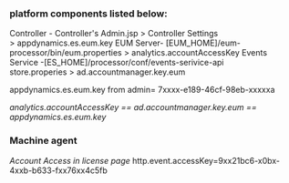 
### platform components listed below:

Controller - Controller\'s Admin.jsp \> Controller Settings \> appdynamics.es.eum.key
 EUM Server- \[EUM_HOME\]/eum-processor/bin/eum.properties \> analytics.accountAccessKey
 Events Service -\[ES_HOME\]/processor/conf/events-serivice-api store.properies \> ad.accountmanager.key.eum



appdynamics.es.eum.key from admin= 7xxxx-e189-46cf-98eb-xxxxxa

*analytics.accountAccessKey == ad.accountmanager.key.eum == appdynamics.es.eum.key*

### Machine agent

*Account Access in license page*
http.event.accessKey=9xx21bc6-x0bx-4xxb-b633-fxx76xx4c5fb
